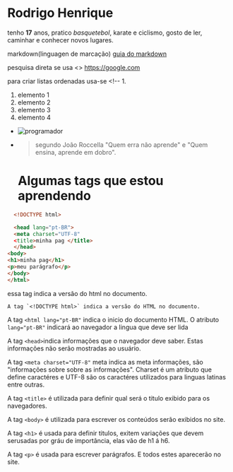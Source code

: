 # Rodrigo Henrique
tenho **17** anos, pratico _basquetebol_, karate e ciclismo, gosto de ler, caminhar e conhecer novos lugares.

markdown(linguagen de marcação)
[guia do markdown](https://docs.pipz.com/central-de-ajuda/learning-center/guia-basico-de-markdown#open)

pesquisa direta se usa <> <https://google.com>

para criar listas ordenadas usa-se <!-- 1.

1. elemento 1
2. elemento 2
3. elemento 3
4. elemento 4

- ![programador](https://www.lhommetendance.fr/wp-content/uploads/2017/04/outil-informatiques-615x410.jpg)
- >segundo João Roccella "Quem erra não aprende" e "Quem ensina, aprende em dobro".


  # Algumas tags que estou aprendendo

  
```html
  <!DOCTYPE html>

  <head lang="pt-BR">
  <meta charset="UTF-8"
  <title>minha pag </title>
  </head>
<body>
<h1>minha pag</h1>
<p>meu parágrafo</p>
</body>
</html>

 ```

  essa tag indica a versão do html no documento. 

    A tag `<!DOCTYPE html>` indica a versão do HTML no documento.

A tag `<html lang="pt-BR"` indica o inicio do documento HTML. O atributo `lang="pt-BR"` indicará ao navegador a lingua que deve ser lida

A tag `<head>`indica informações que o navegador deve saber. Estas informações não serão mostradas ao usuário.

A tag `<meta charset="UTF-8"` meta indica as meta informações, são "informações sobre sobre as informações". Charset é um atributo que define caractéres e UTF-8 são os caractéres utilizados  para linguas latinas entre outras.

A tag `<title>` é utilizada para definir qual será o titulo exibido para os navegadores.

A tag `<body>` é utilizada para escrever os conteúdos serão exibidos no site.

A tag `<h1>` é usada para definir titulos, exitem variações que devem serusadas por gráu de importância, elas vão de h1 á h6.

A tag `<p>` é usada para escrever parágrafos. E todos estes aparecerão no site.
